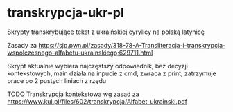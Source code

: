 # transkrypcja-ukr-pl
Skrypty transkrybujące tekst z ukraińskiej cyrylicy na polską latynicę

Zasady za https://sjp.pwn.pl/zasady/318-78-A-Transliteracja-i-transkrypcja-wspolczesnego-alfabetu-ukrainskiego;629711.html

Skrypt aktualnie wybiera najczęstszy odpowiednik, bez decyzji kontekstowych, main działa na inpucie z cmd, zwraca z print, zatrzymuje prace po 2 pustych liniach z rzędu

TODO
Transkrypcja kontekstowa wg zasad za https://www.kul.pl/files/602/transkrypcja/Alfabet_ukrainski.pdf